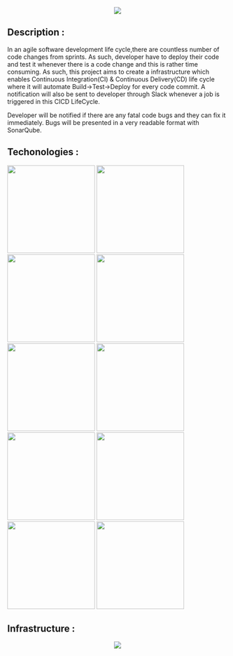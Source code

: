 <p align="center">
  <img src="https://user-images.githubusercontent.com/79030801/158127729-6f7b152d-2919-4d93-bb0c-bf8b76bded15.jpg" />
</p>

## Description :
In an agile software development life cycle,there are countless number of code changes from sprints. As such, developer have to deploy their code and test it whenever there is a code change and this is rather time consuming. 
As such, this project aims to create a infrastructure which enables Continuous Integration(CI) & Continuous Delivery(CD) life cycle where it will automate Build->Test->Deploy for every code commit. A notification will also be sent to developer through Slack whenever a job is triggered in this CICD LifeCycle. 

Developer will be notified if there are any fatal code bugs and they can fix it immediately. Bugs will be presented in a very readable format with SonarQube.

## Techonologies :
<p float="left">
<img src="https://user-images.githubusercontent.com/79030801/158131239-99cc298d-2524-4b86-97a4-f1ddee3ebad0.png" style="height: auto; width:200px;"/>
  
  <img class="circular_image" src="https://user-images.githubusercontent.com/79030801/158134417-71f0a27c-44d5-4eaa-bb27-5c5d3d646519.png" style="height: auto; width:200px;"/>
  
  <img class="circular_image" src="https://user-images.githubusercontent.com/79030801/158134282-f1ff806c-318e-4221-afb0-7cb3849169cc.png" style="height: auto; width:200px;"/>
  
<img src="https://user-images.githubusercontent.com/79030801/158134570-261777f5-8185-4974-ba06-81056ef651a8.png" style="height: auto; width:200px;"/>
  
  <img class="circular_image" src="https://user-images.githubusercontent.com/79030801/158134508-5cd6abdf-8b9e-410c-a356-345dce9f7fc7.png" style="height: auto; width:200px;"/>
  
  <img class="circular_image" src="https://user-images.githubusercontent.com/79030801/158134468-b8e4b6f7-3632-4d03-bfb2-169ebbe869ef.png" style="height: auto; width:200px;"/>
  
  <img src="https://user-images.githubusercontent.com/79030801/158134381-8205a586-f4ce-4e80-bf3d-09e5e9a96fbd.png" style="height: auto; width:200px;"/>
  
  <img class="circular_image" src="https://user-images.githubusercontent.com/79030801/158131450-20f98a4c-64da-493b-bde7-085c7b86139d.png" style="height: auto; width:200px;"/>
  
  <img class="circular_image" src="https://user-images.githubusercontent.com/79030801/158166082-62bdaa5a-1884-46b5-a1f1-1e261672545f.png" style="height: auto; width:200px;"/>
  
  <img class="circular_image" src="https://user-images.githubusercontent.com/79030801/158166169-ba12475e-e9f7-4907-b454-59965892af21.png" style="height: auto; width:200px;"/>
  
</p>

## Infrastructure :
<p align="center">
  <img src="https://user-images.githubusercontent.com/79030801/158292361-4646639a-a504-4a9e-8fff-3bbb85e798e2.png" />
</p>



